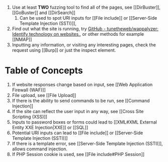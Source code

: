 1. Use at least **TWO** fuzzing tool to find all of the pages, see [[DirBuster]], [[GoBuster]] and [[DirSearch]] 
	1. Can be used to spot URI inputs for [[File include]] or [[Server-Side Template Injection (SSTI)]],
2. Find out what the site is running, try [GitHub - tunetheweb/wappalyzer: Identify technology on websites.](https://github.com/tunetheweb/wappalyzer), or other methods for example [[NMAP]]
3. Inputting any information, or visiting any interesting pages, check the request using [[Burp]] or just the inspect element. 

# Table of Concepts

1. If website responses change based on input, see [[Web Application Firewall (WAF)]]
2. File upload, see [[File Upload]]
3. If there is the ability to send commands to be run, see [[Command Injection]]
4. If the site can reflect the user input in any way, see [[Cross Site Scripting (XSS)]]
5. Inputs to password boxes or forms could lead to [[XML#XML External Entity XXE Injection|XXE]] or [[SQL]]
6. Potential URI inputs can lead to [[File include]] or [[Server-Side Template Injection (SSTI)]] 
7. If there is a template error, see [[Server-Side Template Injection (SSTI)]], allows command injection.
8. If PHP Session cookie is used, see [[File include#PHP Session]]



